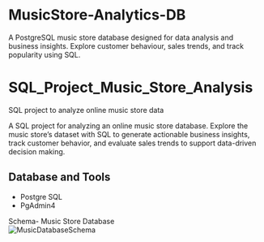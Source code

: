 # MusicStore-Analytics-DB
A PostgreSQL music store database designed for data analysis and business insights. Explore customer behaviour, sales trends, and track popularity using SQL.
# SQL_Project_Music_Store_Analysis
SQL project to analyze online music store data

A SQL project for analyzing an online music store database. Explore the music store’s dataset with SQL to generate actionable business insights, track customer behavior, and evaluate sales trends to support data-driven decision making.
## Database and Tools
* Postgre SQL
* PgAdmin4

Schema- Music Store Database  
![MusicDatabaseSchema](https://user-images.githubusercontent.com/112153548/213707717-bfc9f479-52d9-407b-99e1-e94db7ae10a3.png)

